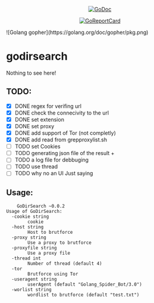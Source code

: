 <p align="center"><a href="https://godoc.org/github.com/hihebark/godirsearch"><img src="https://godoc.org/github.com/hihebark/godirsearch?status.svg" alt="GoDoc"></a></p>

<p align="center"><a href="https://goreportcard.com/badge/github.com/hihebark/godirsearch"><img src="https://goreportcard.com/badge/github.com/hihebark/godirsearch" alt="GoReportCard"></a></p>
![Golang gopher](https://golang.org/doc/gopher/pkg.png)

godirsearch
===========
Nothing to see here!

TODO:
-----

- [x] DONE regex for verifing url
- [x] DONE check the connecivity to the url
- [x] DONE set extension
- [x] DONE set proxy
- [x] DONE add support of Tor (not completly)
- [x] DONE add read from grepproxylist.sh
- [ ] TODO set Cookies
- [ ] TODO generating json file of the result +
- [ ] TODO a log file for debbuging
- [ ] TODO use thread
- [ ] TODO why no an UI Just saying

Usage:
------

```
	GoDirSearch ~0.0.2
Usage of GoDirSearch:
  -cookie string
    	cookie
  -host string
    	Host to brutforce
  -proxy string
    	Use a proxy to brutforce
  -proxyfile string
    	Use a proxy file
  -thread int
    	Number of thread (default 4)
  -tor
    	Brutforce using Tor
  -useragent string
    	userAgent (default "Golang_Spider_Bot/3.0")
  -worlist string
    	wordlist to brutforce (default "test.txt")
```
